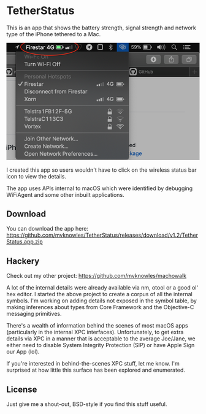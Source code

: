 #  TetherStatus

This is an app that shows the battery strength, signal strength and network type of the iPhone tethered to a Mac.

![The app in use](Screenshot.png "The app in use")

I created this app so users wouldn't have to click on the wireless status bar icon to view the details.

The app uses APIs internal to macOS which were identified by debugging WiFiAgent and some other inbuilt applications. 

## Download

You can download the app here: https://github.com/mvknowles/TetherStatus/releases/download/v1.2/TetherStatus.app.zip

## Hackery
Check out my other project: https://github.com/mvknowles/machowalk

A lot of the internal details were already available via nm, otool or a good ol' hex editor. I started the above project to create a corpus of all the internal symbols. I'm working on adding details not exposed in the symbol table, by making inferences about types from Core Framework and the Objective-C messaging primitives. 

There's a wealth of information behind the scenes of most macOS apps (particularly in the internal XPC interfaces). Unfortunately, to get extra details via XPC in a manner that is acceptable to the average Joe/Jane, we either need to disable System Integrity Protection (SIP) or have Apple Sign our App (lol). 

If you're interested in behind-the-scenes XPC stuff, let me know. I'm surprised at how little this surface has been explored and enumerated.

## License

Just give me a shout-out, BSD-style if you find this stuff useful.
